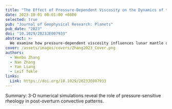 ```yaml
---
title: "The Effect of Pressure‐Dependent Viscosity on the Dynamics of the Post‐Overturn Lunar Mantle"
date: 2023-10-01 00:01:00 +0800
selected: true
pub: "Journal of Geophysical Research: Planets"
pub_date: "2023"
doi: "10.1029/2023JE007933"
abstract: >-
  We examine how pressure-dependent viscosity influences lunar mantle dynamics after overturn, with implications for the hemispherical distribution pattern of lunar mare volcanism.
cover: /assets/images/covers/Zhang2023_Cover.png
authors:
  - Wenbo Zhang
  - Nan Zhang
  - Yan Liang
  - Leif Tokle
links:
  Link: https://doi.org/10.1029/2023JE007933
---
```


Summary: 3-D numerical simulations reveal the role of pressure-sensitive rheology in post-overturn convective patterns.
